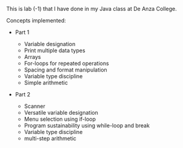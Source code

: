 This is lab (-1) that I have done in my Java class at De Anza College.

Concepts implemented:
- Part 1
  - Variable designation
  - Print multiple data types
  - Arrays
  - For-loops for repeated operations
  - Spacing and format manipulation
  - Variable type discipline
  - Simple arithmetic

- Part 2
  - Scanner
  - Versatile variable designation
  - Menu selection using if-loop
  - Program sustainability using while-loop and break
  - Variable type discipline
  - multi-step arithmetic
